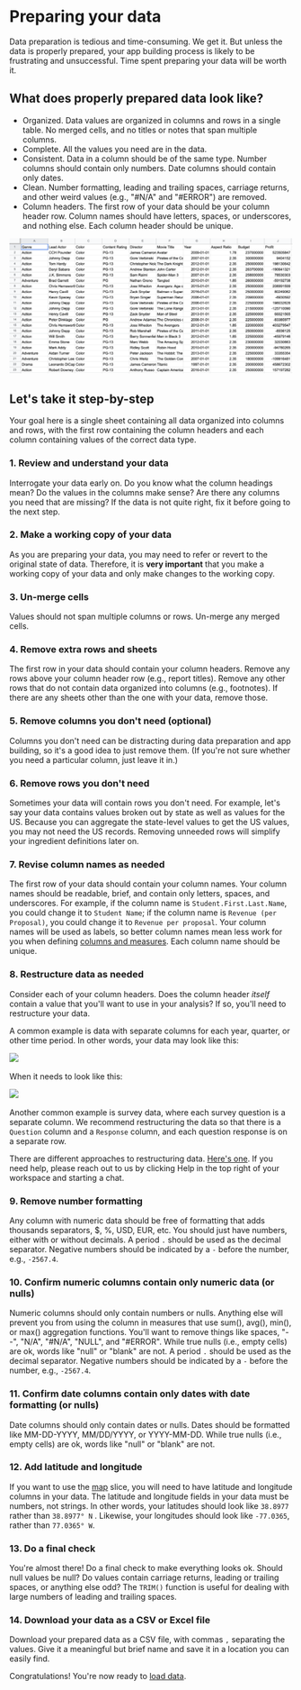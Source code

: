 # Preparing your data

Data preparation is tedious and time-consuming. We get it. But unless the data is properly prepared, your app building process is likely to be frustrating and unsuccessful. Time spent preparing your data will be worth it.

## What does properly prepared data look like?

* Organized. Data values are organized in columns and rows in a single table. No merged cells, and no titles or notes that span multiple columns.&#x20;
* Complete. All the values you need are in the data.&#x20;
* Consistent. Data in a column should be of the same type. Number columns should contain only numbers. Date columns should contain only dates.&#x20;
* Clean. Number formatting, leading and trailing spaces, carriage returns, and other weird values (e.g., "#N/A" and "#ERROR") are removed.&#x20;
* Column headers. The first row of your data should be your column header row. Column names should have letters, spaces, or underscores, and nothing else. Each column header should be unique.

![An example of properly prepared data](<../../.gitbook/assets/image (158).png>)

## Let's take it step-by-step

Your goal here is a single sheet containing all data organized into columns and rows, with the first row containing the column headers and each column containing values of the correct data type.&#x20;

### 1. Review and understand your data

Interrogate your data early on. Do you know what the column headings mean? Do the values in the columns make sense? Are there any columns you need that are missing? If the data is not quite right, fix it before going to the next step.&#x20;

### 2. Make a working copy of your data

As you are preparing your data, you may need to refer or revert to the original state of data. Therefore, it is **very important** that you make a working copy of your data and only make changes to the working copy.

### 3. Un-merge cells

Values should not span multiple columns or rows. Un-merge any merged cells.

### 4. Remove extra rows and sheets

The first row in your data should contain your column headers. Remove any rows above your column header row (e.g., report titles). Remove any other rows that do not contain data organized into columns (e.g., footnotes). If there are any sheets other than the one with your data, remove those.&#x20;

### 5. Remove columns you don't need (optional)

Columns you don't need can be distracting during data preparation and app building, so it's a good idea to just remove them. (If you're not sure whether you need a particular column, just leave it in.)

### 6. Remove rows you don't need

Sometimes your data will contain rows you don't need. For example, let's say your data contains values broken out by state as well as values for the US. Because you can aggregate the state-level values to get the US values, you may not need the US records. Removing unneeded rows will simplify your ingredient definitions later on.&#x20;

### 7. Revise column names as needed

The first row of your data should contain your column names. Your column names should be readable, brief, and contain only letters, spaces, and underscores. For example, if the column name is `Student.First.Last.Name`, you could change it to `Student Name`; if the column name is `Revenue (per Proposal)`, you could change it to `Revenue per proposal`.  Your column names will be used as labels, so better column names mean less work for you when defining [columns and measures](../data-sources/columns-and-measures.md). Each column name should be unique.&#x20;

### 8. Restructure data as needed <a href="#h_f12bd5a4c0" id="h_f12bd5a4c0"></a>

Consider each of your column headers. Does the column header _itself_ contain a value that you'll want to use in your analysis? If so, you'll need to restructure your data.

A common example is data with separate columns for each year, quarter, or other time period. In other words, your data may look like this:

![](https://downloads.intercomcdn.com/i/o/318593145/ac726ffbb60329cc079b8568/image.png)

When it needs to look like this:

![](https://downloads.intercomcdn.com/i/o/318593725/5fc269e1bc90c2211b267037/image.png)

Another common example is survey data, where each survey question is a separate column. We recommend restructuring the data so that there is a `Question` column and a `Response` column, and each question response is on a separate row.&#x20;

There are different approaches to restructuring data. [Here's one](https://infoinspired.com/google-docs/spreadsheet/unpivot-a-dataset-in-google-sheets-reverse-pivot-formula/). If you need help, please reach out to us by clicking Help in the top right of your workspace and starting a chat.&#x20;

### 9. Remove number formatting

Any column with numeric data should be free of formatting that adds thousands separators, $, %, USD, EUR, etc. You should just have numbers, either with or without decimals. A period `.` should be used as the decimal separator. Negative numbers should be indicated by a `-` before the number, e.g., `-2567.4`.&#x20;

### 10. Confirm numeric columns contain only numeric data (or nulls)

Numeric columns should only contain numbers or nulls. Anything else will prevent you from using the column in measures that use sum(), avg(), min(), or max() aggregation functions. You'll want to remove things like spaces, "--", "N/A", "#N/A", "NULL", and "#ERROR". While true nulls (i.e., empty cells) are ok, words like "null" or "blank" are not. A period `.` should be used as the decimal separator. Negative numbers should be indicated by a `-` before the number, e.g., `-2567.4`.&#x20;

### 11. Confirm date columns contain only dates with date formatting (or nulls)

Date columns should only contain dates or nulls. Dates should be formatted like MM-DD-YYYY, MM/DD/YYYY, or YYYY-MM-DD. While true nulls (i.e., empty cells) are ok, words like "null" or "blank" are not.

### 12. Add latitude and longitude

If you want to use the [map](../story-designer/charts/map.md) slice, you will need to have latitude and longitude columns in your data. The latitude and longitude fields in your data must be numbers, not strings. In other words, your latitudes should look like `38.8977` rather than `38.8977° N` . Likewise, your longitudes should look like `-77.0365`, rather than `77.0365° W`.

### 13. Do a final check

You're almost there! Do a final check to make everything looks ok. Should null values be null? Do values contain carriage returns, leading or trailing spaces, or anything else odd? The `TRIM()` function is useful for dealing with large numbers of leading and trailing spaces.

### 14. Download your data as a CSV or Excel file

Download your prepared data as a CSV file, with commas `,` separating the values. Give it a meaningful but brief name and save it in a location you can easily find.

Congratulations! You're now ready to [load data](../data-sources/loading-data.md).
